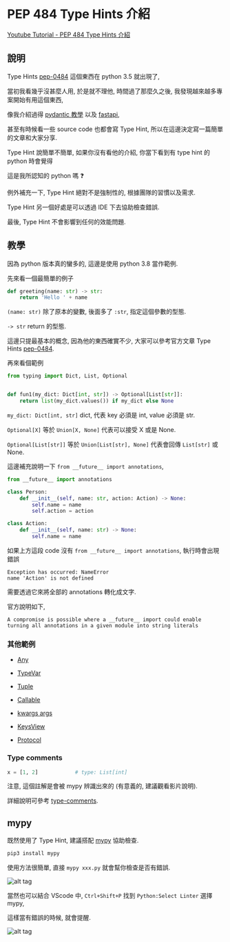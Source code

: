 # PEP 484 Type Hints 介紹

[Youtube Tutorial - PEP 484 Type Hints 介紹](https://youtu.be/kXB__qIz5gY)

## 說明

Type Hints [pep-0484](https://www.python.org/dev/peps/pep-0484/) 這個東西在 python 3.5 就出現了,

當初我看幾乎沒甚麼人用, 於是就不理他, 時間過了那麼久之後, 我發現越來越多專案開始有用這個東西,

像我介紹過得 [pydantic 教學](https://github.com/twtrubiks/python-notes/tree/master/pydantic_tutorial) 以及 [fastapi](https://fastapi.tiangolo.com/),

甚至有時候看一些 source code 也都會寫 Type Hint, 所以在這邊決定寫一篇簡單的文章和大家分享.

Type Hint 說簡單不簡單, 如果你沒有看他的介紹, 你當下看到有 type hint 的 python 時會覺得

這是我所認知的 python 嗎 ❓

例外補充一下, Type Hint 絕對不是強制性的, 根據團隊的習慣以及需求.

Type Hint 另一個好處是可以透過 IDE 下去協助檢查錯誤.

最後, Type Hint 不會影響到任何的效能問題.

## 教學

因為 python 版本真的蠻多的, 這邊是使用 python 3.8 當作範例.

先來看一個最簡單的例子

```python
def greeting(name: str) -> str:
    return 'Hello ' + name
```

`(name: str)` 除了原本的變數, 後面多了 `:str`, 指定這個參數的型態.

`-> str` return 的型態.

這邊只提最基本的概念, 因為他的東西確實不少, 大家可以參考官方文章 Type Hints [pep-0484](https://www.python.org/dev/peps/pep-0484/).


再來看個範例

```python
from typing import Dict, List, Optional


def fun1(my_dict: Dict[int, str]) -> Optional[List[str]]:
    return list(my_dict.values()) if my_dict else None
```

`my_dict: Dict[int, str]` dict, 代表 key 必須是 int, value 必須是 str.

`Optional[X]` 等於 `Union[X, None]` 代表可以接受 X 或是 None.

`Optional[List[str]]` 等於 `Union[List[str], None]` 代表會回傳 `List[str]` 或 None.


這邊補充說明一下 `from __future__ import annotations`,

```python
from __future__ import annotations

class Person:
    def __init__(self, name: str, action: Action) -> None:
        self.name = name
        self.action = action

class Action:
    def __init__(self, name: str) -> None:
        self.name = name
```

如果上方這段 code 沒有 `from __future__ import annotations`, 執行時會出現錯誤

```text
Exception has occurred: NameError
name 'Action' is not defined
```

需要透過它來將全部的 annotations 轉化成文字.

官方說明如下,

```text
A compromise is possible where a __future__ import could enable turning all annotations in a given module into string literals
```

### 其他範例

- [Any](https://github.com/twtrubiks/python-notes/blob/master/type-hints-tutorial/Any_tutorial.py)

- [TypeVar](https://github.com/twtrubiks/python-notes/blob/master/type-hints-tutorial/TypeVar_tutorial.py)

- [Tuple](https://github.com/twtrubiks/python-notes/blob/master/type-hints-tutorial/Tuple_tutorial.py)

- [Callable](https://github.com/twtrubiks/python-notes/blob/master/type-hints-tutorial/Callable_tutorial.py)

- [kwargs args](https://github.com/twtrubiks/python-notes/blob/master/type-hints-tutorial/kwargs_args_tutorial.py)

- [KeysView](https://github.com/twtrubiks/python-notes/blob/master/type-hints-tutorial/KeysView_tutorial.py)

- [Protocol](https://github.com/twtrubiks/python-notes/blob/master/type-hints-tutorial/Protocol_tutorial.py)

### Type comments

```python
x = [1, 2]            # type: List[int]
```

注意, 這個註解是會被 mypy 辨識出來的 (有意義的, 建議觀看影片說明).

詳細說明可參考 [type-comments](https://www.python.org/dev/peps/pep-0484/#type-comments).

## mypy

既然使用了 Type Hint, 建議搭配 [mypy](https://github.com/python/mypy) 協助檢查.

```python
pip3 install mypy
```

使用方法很簡單, 直接 `mypy xxx.py` 就會幫你檢查是否有錯誤.

![alt tag](https://i.imgur.com/wrvs8au.png)

當然也可以結合 VScode 中, `Ctrl+Shift+P` 找到 `Python:Select Linter` 選擇 mypy,

這樣當有錯誤的時候, 就會提醒.

![alt tag](https://i.imgur.com/nJHztC3.png)
